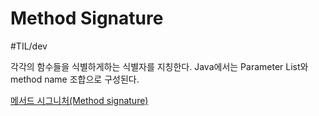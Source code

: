 # Method Signature
#TIL/dev

각각의 함수들을 식별하게하는 식별자를 지칭한다. Java에서는 Parameter List와 method name 조합으로 구성된다. 

 [메서드 시그니처(Method signature)](https://wanna-b.tistory.com/75) 
